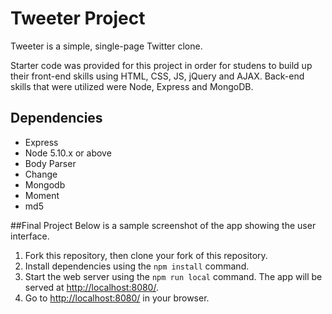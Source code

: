 # Tweeter Project

Tweeter is a simple, single-page Twitter clone.

Starter code was provided for this project in order for studens to build up their front-end skills using HTML, CSS,
JS, jQuery and AJAX. Back-end skills that were utilized were Node, Express and MongoDB.

## Dependencies
- Express
- Node 5.10.x or above
- Body Parser
- Change
- Mongodb
- Moment
- md5

##Final Project
Below is a sample screenshot of the app showing the user interface.


1. Fork this repository, then clone your fork of this repository.
2. Install dependencies using the `npm install` command.
3. Start the web server using the `npm run local` command. The app will be served at <http://localhost:8080/>.
4. Go to <http://localhost:8080/> in your browser.


